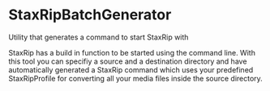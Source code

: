 # StaxRipBatchGenerator
Utility that generates a command to start StaxRip with

StaxRip has a build in function to be started using the command line. With this tool you can specifiy a source and a destination directory and have automatically generated a StaxRip command which uses your predefined StaxRipProfile for converting all your media files inside the source directory.